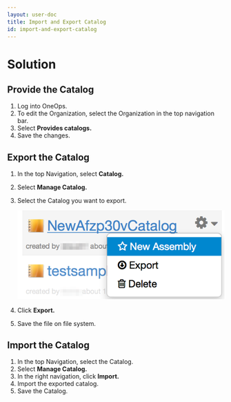 ```yaml
---
layout: user-doc
title: Import and Export Catalog
id: import-and-export-catalog
---
```


# Solution

## Provide the Catalog


1. Log into OneOps.
2. To edit the Organization, select the Organization in the top navigation bar.
3. Select **Provides catalogs.**
4. Save the changes.

## Export the Catalog


1. In the top Navigation, select **Catalog.**
2. Select **Manage Catalog.**
3. Select the Catalog you want to export.
  
    ![Export Catalog](/assets/docs/local/images/export-catalog.png)
  
4. Click **Export.** 
5. Save the file on file system.

## Import the Catalog


1. In the top Navigation, select the Catalog.
2. Select **Manage Catalog.**
3. In the right navigation, click **Import.**
4. Import the exported catalog.
5. Save the Catalog.
